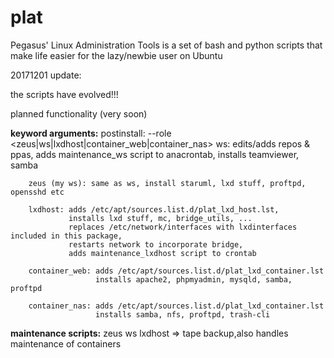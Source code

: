 # plat
Pegasus' Linux Administration Tools is a set of bash and python scripts that make life easier for the lazy/newbie user on Ubuntu

20171201 update:

the scripts have evolved!!!

planned functionality (very soon)

**keyword arguments:** 
  postinstall:
     --role <zeus|ws|lxdhost|container_web|container_nas>
        ws: edits/adds repos & ppas, adds maintenance_ws script to anacrontab, installs teamviewer, samba
            
        zeus (my ws): same as ws, install staruml, lxd stuff, proftpd, opensshd etc
        
        lxdhost: adds /etc/apt/sources.list.d/plat_lxd_host.lst, 
                 installs lxd stuff, mc, bridge_utils, ...
                 replaces /etc/network/interfaces with lxdinterfaces included in this package,
                 restarts network to incorporate bridge,
                 adds maintenance_lxdhost script to crontab
                 
        container_web: adds /etc/apt/sources.list.d/plat_lxd_container.lst
                       installs apache2, phpmyadmin, mysqld, samba, proftpd
                       
        container_nas: adds /etc/apt/sources.list.d/plat_lxd_container.lst
                       installs samba, nfs, proftpd, trash-cli
                       
 **maintenance scripts:**
 zeus
 ws
 lxdhost => tape backup,also handles maintenance of containers 

